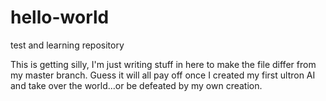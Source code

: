 # hello-world
test and learning repository

This is getting silly, I'm just writing stuff in here to make the file differ from my master branch. Guess it will all pay off once I created my first ultron AI and take over the world...or be defeated by my own creation.
